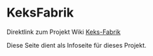 # KeksFabrik

Direktlink zum Projekt Wiki [Keks-Fabrik](https://github.com/NoHoPeLess/KeksFabrik/wiki/Startseite)

Diese Seite dient als Infoseite für dieses Projekt.
